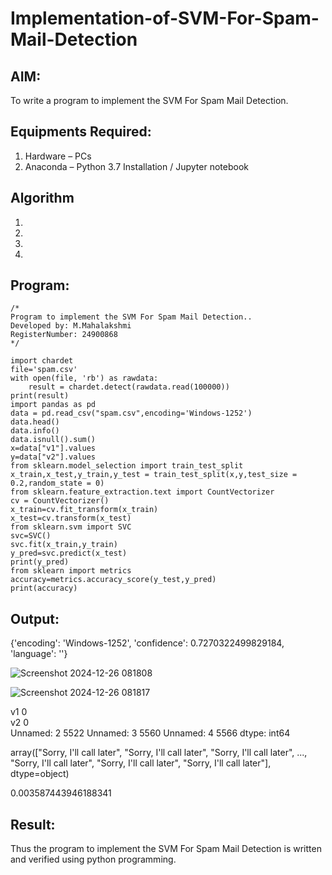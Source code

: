 # Implementation-of-SVM-For-Spam-Mail-Detection

## AIM:
To write a program to implement the SVM For Spam Mail Detection.

## Equipments Required:
1. Hardware – PCs
2. Anaconda – Python 3.7 Installation / Jupyter notebook

## Algorithm
1. 
2. 
3. 
4. 

## Program:
```
/*
Program to implement the SVM For Spam Mail Detection..
Developed by: M.Mahalakshmi
RegisterNumber: 24900868 
*/
```
```
import chardet 
file='spam.csv'
with open(file, 'rb') as rawdata:
    result = chardet.detect(rawdata.read(100000))
print(result)
import pandas as pd 
data = pd.read_csv("spam.csv",encoding='Windows-1252')
data.head()
data.info()
data.isnull().sum()
x=data["v1"].values
y=data["v2"].values
from sklearn.model_selection import train_test_split
x_train,x_test,y_train,y_test = train_test_split(x,y,test_size = 0.2,random_state = 0)
from sklearn.feature_extraction.text import CountVectorizer
cv = CountVectorizer()
x_train=cv.fit_transform(x_train)
x_test=cv.transform(x_test)
from sklearn.svm import SVC
svc=SVC()
svc.fit(x_train,y_train)
y_pred=svc.predict(x_test)
print(y_pred)
from sklearn import metrics
accuracy=metrics.accuracy_score(y_test,y_pred)
print(accuracy)
```

## Output:

{'encoding':	'Windows-1252',	'confidence':	0.7270322499829184,	'language':	''}

![Screenshot 2024-12-26 081808](https://github.com/user-attachments/assets/e2a57b77-5253-44e9-b6fa-22c93438f4e9)

![Screenshot 2024-12-26 081817](https://github.com/user-attachments/assets/a3aa04d4-e01f-4904-ada5-e24e5516d071)

v1										0					
v2										0					
Unnamed:	2				5522
Unnamed:	3				5560
Unnamed:	4				5566
dtype:	int64
 
 array(["Sorry,	I'll	call	later",	"Sorry,	I'll	call	later",
        "Sorry,	I'll	call	later",	...,	"Sorry,	I'll	call	later",
        "Sorry,	I'll	call	later",	"Sorry,	I'll	call	later"],	dtype=object)

0.003587443946188341

## Result:
Thus the program to implement the SVM For Spam Mail Detection is written and verified using python programming.
